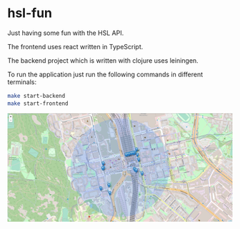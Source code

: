 # hsl-fun

Just having some fun with the HSL API.

The frontend uses react written in TypeScript.

The backend project which is written with clojure uses leiningen.

To run the application just run the following commands in different terminals:
```bash
make start-backend
make start-frontend
```

![HSL App image](/hsl-app.png)
